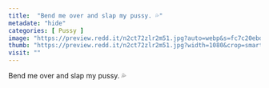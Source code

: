 ```yaml
---
title:  "Bend me over and slap my pussy. 💦"
metadate: "hide"
categories: [ Pussy ]
image: "https://preview.redd.it/n2ct72zlr2m51.jpg?auto=webp&s=fc7c20ebdf236b336619d57fbc9e688b5d5c4fa5"
thumb: "https://preview.redd.it/n2ct72zlr2m51.jpg?width=1080&crop=smart&auto=webp&s=bfdeb3b364bed50f46a89f0f1399ba29adafd2a5"
visit: ""
---
```

Bend me over and slap my pussy. 💦
